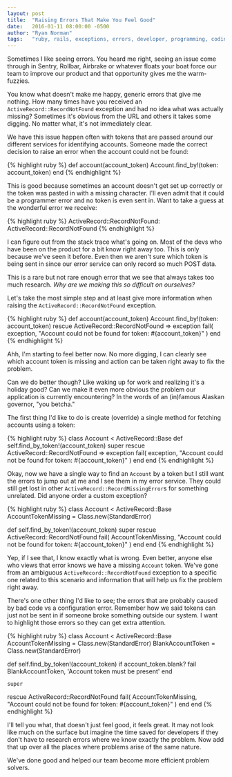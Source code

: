 ```yaml
---
layout: post
title:  "Raising Errors That Make You Feel Good"
date:   2016-01-11 08:00:00 -0500
author: "Ryan Norman"
tags:   "ruby, rails, exceptions, errors, developer, programming, coding"
---
```

Sometimes I like seeing errors. You heard me right, seeing an issue come through
in Sentry, Rollbar, Airbrake or whatever floats your boat force our team to
improve our product and that opportunity gives me the warm-fuzzies.

You know what doesn't make me happy, generic errors that give me nothing. How
many times have you received an `ActiveRecord::RecordNotFound` exception and had
no idea what was actually missing? Sometimes it's obvious from the URL and others
it takes some digging. No matter what, it's not immediately clear.

We have this issue happen often with tokens that are passed around our different
services for identifying accounts. Someone made the correct decision to raise
an error when the account could not be found:

{% highlight ruby %}
  def account(account_token)
    Account.find_by!(token: account_token)
  end
{% endhighlight %}

This is good because sometimes an account doesn't get set up correctly or the
token was pasted in with a missing character. I'll even admit that it could be
a programmer error and no token is even sent in. Want to take a guess at the
wonderful error we receive:

{% highlight ruby %}
  ActiveRecord::RecordNotFound: ActiveRecord::RecordNotFound
{% endhighlight %}

I can figure out from the stack trace what's going on. Most of the devs who have
been on the product for a bit know right away too. This is only because we've seen
it before. Even then we aren't sure which token is being sent in since our error
service can only record so much POST data.

This is a rare but not rare enough error that we see that always takes too much
research. *Why are we making this so difficult on ourselves?*

Let's take the most simple step and at least give more information
when raising the `ActiveRecord::RecordNotFound` exception.

{% highlight ruby %}
  def account(account_token)
    Account.find_by!(token: account_token)
  rescue ActiveRecord::RecordNotFound => exception
    fail(
      exception,
      "Account could not be found for token: #{account_token}"
    )
  end
{% endhighlight %}

Ahh, I'm starting to feel better now. No more digging, I can clearly see which
account token is missing and action can be taken right away to fix the problem.

Can we do better though? Like waking up for work and realizing it's a holiday good?
Can we make it even more obvious the problem our application is currently
encountering? In the words of an (in)famous Alaskan governor, "you betcha."

The first thing I'd like to do is create (override) a single method for fetching
accounts using a token:

{% highlight ruby %}
class Account < ActiveRecord::Base
  def self.find_by_token!(account_token)
    super
  rescue ActiveRecord::RecordNotFound => exception
    fail(
      exception,
      "Account could not be found for token: #{account_token}"
    )
  end
end
{% endhighlight %}

Okay, now we have a single way to find an `Account` by a token but I still want the
errors to jump out at me and I see them in my error service. They could still get
lost in other `ActiveRecord::RecordMissingError`s for something unrelated. Did
anyone order a custom exception?

{% highlight ruby %}
class Account < ActiveRecord::Base
  AccountTokenMissing = Class.new(StandardError)

  def self.find_by_token!(account_token)
    super
  rescue ActiveRecord::RecordNotFound
    fail(
      AccountTokenMissing,
      "Account could not be found for token: #{account_token}"
    )
  end
end
{% endhighlight %}

Yep, if I see that, I know exactly what is wrong. Even better, anyone else who
views that error knows we have a missing `Account` token. We've gone from an ambiguous
`ActiveRecord::RecordNotFound` exception to a specific one related to this scenario
and information that will help us fix the problem right away.

There's one other thing I'd like to see; the errors that are probably caused by
bad code vs a configuration error. Remember how we said tokens can just not be
sent in if someone broke something outside our system. I want to
highlight those errors so they can get extra attention.

{% highlight ruby %}
class Account < ActiveRecord::Base
  AccountTokenMissing = Class.new(StandardError)
  BlankAccountToken   = Class.new(StandardError)

  def self.find_by_token!(account_token)
    if account_token.blank?
      fail BlankAccountToken, 'Account token must be present'
    end

    super
  rescue ActiveRecord::RecordNotFound
    fail(
      AccountTokenMissing,
      "Account could not be found for token: #{account_token}"
    )
  end
end
{% endhighlight %}

I'll tell you what, that doesn't just feel good, it feels great. It may not look
like much on the surface but imagine the time saved for developers if they don't
have to research errors where we know exactly the problem. Now add that up over
all the places where problems arise of the same nature.

We've done good and helped our team become more efficient problem solvers.

